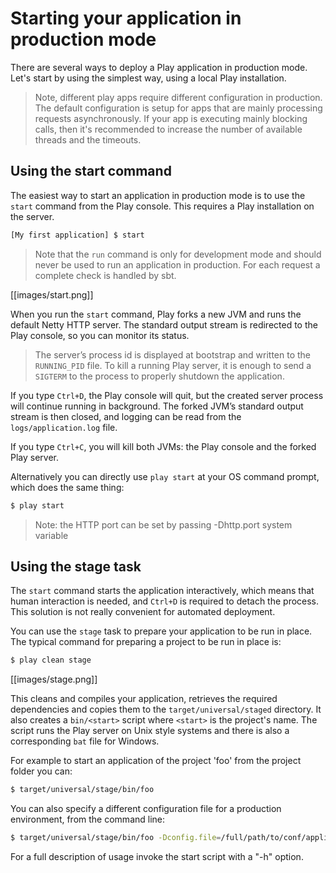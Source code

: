 # Starting your application in production mode

There are several ways to deploy a Play application in production mode. Let's start by using the simplest way, using a local Play installation.

> Note, different play apps require different configuration in production. The default configuration is setup for apps that are mainly processing requests asynchronously. If your app is executing mainly blocking calls, then it's recommended to increase the number of available threads and the timeouts.

## Using the start command

The easiest way to start an application in production mode is to use the `start` command from the Play console. This requires a Play installation on the server.

```bash
[My first application] $ start
```

> Note that the `run` command is only for development mode and should never be used to run an application in production. For each request a complete check is handled by sbt.

[[images/start.png]]

When you run the `start` command, Play forks a new JVM and runs the default Netty HTTP server. The standard output stream is redirected to the Play console, so you can monitor its status.

> The server’s process id is displayed at bootstrap and written to the `RUNNING_PID` file. To kill a running Play server, it is enough to send a `SIGTERM` to the process to properly shutdown the application.

If you type `Ctrl+D`, the Play console will quit, but the created server process will continue running in background. The forked JVM’s standard output stream is then closed, and logging can be read from the `logs/application.log` file.

If you type `Ctrl+C`, you will kill both JVMs: the Play console and the forked Play server. 

Alternatively you can directly use `play start` at your OS command prompt, which does the same thing:

```bash
$ play start
```

> Note: the HTTP port can be set by passing -Dhttp.port system variable

## Using the stage task

The `start` command starts the application interactively, which means that human interaction is needed, and `Ctrl+D` is required to detach the process. This solution is not really convenient for automated deployment.

You can use the `stage` task to prepare your application to be run in place. The typical command for preparing a project to be run in place is:

```bash
$ play clean stage
```
[[images/stage.png]]

This cleans and compiles your application, retrieves the required dependencies and copies them to the `target/universal/staged` directory. It also creates a `bin/<start>` script where `<start>` is the project's name. The script runs the Play server on Unix style systems and there is also a corresponding `bat` file for Windows.

For example to start an application of the project 'foo' from the project folder you can:

```bash
$ target/universal/stage/bin/foo
```

You can also specify a different configuration file for a production environment, from the command line:

```bash
$ target/universal/stage/bin/foo -Dconfig.file=/full/path/to/conf/application-prod.conf
```

For a full description of usage invoke the start script with a "-h" option.
